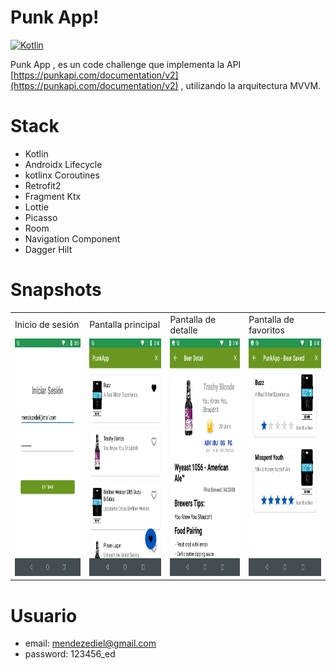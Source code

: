 # Punk App!
[![Kotlin](https://img.shields.io/badge/kotlin-1.7.0-blue.svg)](http://kotlinlang.org)

Punk App , es un code challenge que implementa la API  [https://punkapi.com/documentation/v2](https://punkapi.com/documentation/v2) , utilizando la arquitectura MVVM.

# Stack
- Kotlin
- Androidx Lifecycle
- kotlinx Coroutines
- Retrofit2
- Fragment Ktx
- Lottie
- Picasso
- Room
- Navigation Component
- Dagger Hilt

# Snapshots

<table>
  <tr>
    <td>Inicio de sesión</td>
    <td>Pantalla principal</td>
     <td>Pantalla de detalle</td>
     <td>Pantalla de favoritos</td>
  </tr>
  <tr>
    <td><img src="/screenshots/login.png" width=270 height=380></td>
    <td><img src="/screenshots/main.png" width=270 height=380></td>
    <td><img src="/screenshots/detail.png" width=270 height=380></td>
    <td><img src="/screenshots/favs.png" width=270 height=380></td>
  </tr>
 </table>

# Usuario
- email: mendezediel@gmail.com
- password: 123456_ed